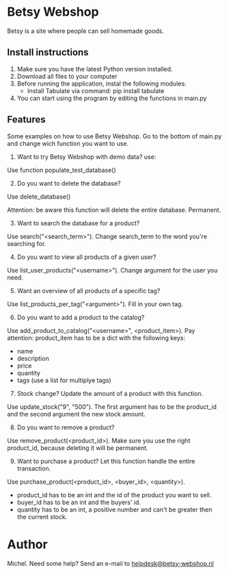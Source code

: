 # Betsy Webshop
Betsy is a site where people can sell homemade goods.

## Install instructions
1. Make sure you have the latest Python version installed.
2. Download all files to your computer
3. Before running the application, instal the following modules:
    * Install Tabulate via command: pip install tabulate
4. You can start using the program by editing the functions in main.py

## Features
Some examples on how to use Betsy Webshop. Go to the bottom of main.py and change wich function you want to use.

1. Want to try Betsy Webshop with demo data? use:

Use function populate_test_database()

2. Do you want to delete the database?

Use delete_database()

Attention: be aware this function will delete the entire database. Permanent.

3. Want to search the database for a product?

Use search("\<search_term>"). Change search_term to the word you're searching for.

4. Do you want to view all products of a given user?

Use list_user_products("\<username>"). Change argument for the user you need.

5. Want an overview of all products of a specific tag?

Use list_products_per_tag("\<argument>"). Fill in your own tag.

6. Do you want to add a product to the catalog?

Use add_product_to_catalog("\<username>", \<product_item>). Pay attention: product_item has to be a dict with the following keys:
* name
* description
* price
* quantity
* tags (use a list for multiplye tags)

7. Stock change? Update the amount of a product with this function.

Use update_stock("9", "500"). The first argument has to be the product_id and the second argument the new stock amount.

8. Do you want to remove a product?

Use remove_product(\<product_id>). Make sure you use the right product_id, because deleting it will be permanent.

9. Want to purchase a product? Let this function handle the entire transaction.

Use purchase_product(\<product_id>, \<buyer_id>, \<quantity>).
* product_id has to be an int and the id of the product you want to sell.
* buyer_id has to be an int and the buyers' id.
* quantity has to be an int, a positive number and can't be greater then the current stock.

# Author
Michel. Need some help? Send an e-mail to helpdesk@betsy-webshop.nl

